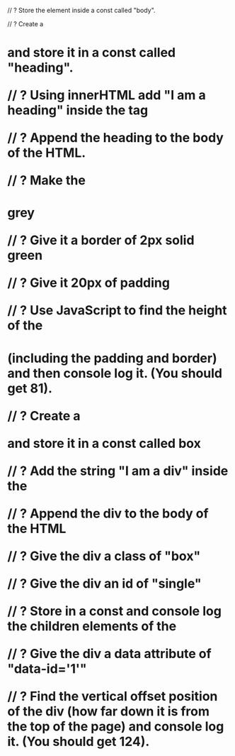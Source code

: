 // ? Store the <body> element inside a const called "body".
  


  // ? Create a <h1> and store it in a const called "heading".

  

  // ? Using innerHTML add "I am a heading" inside the tag
  
  

  // ? Append the heading to the body of the HTML.
  
  

  // ? Make the <h1> grey

  

  // ? Give it a border of 2px solid green

  

  // ? Give it 20px of padding

  

  // ? Use JavaScript to find the height of the <h1> (including the padding and border) and then console log it. (You should get 81).

  
  
  // ? Create a <div> and store it in a const called box
  

  // ?  Add the string "I am a div" inside the <div>
  

  // ? Append the div to the body of the HTML
  


  // ? Give the div a class of "box"
  

  // ? Give the div an id of "single"
  

  // ? Store in a const and console log the children elements of the <body>
  


  // ? Give the div a data attribute of "data-id='1'"


  // ? Find the vertical offset position of the div (how far down it is from the top of the page) and console log it. (You should get 124).


  